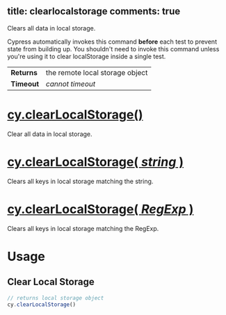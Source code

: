 title: clearlocalstorage
comments: true
---

Clears all data in local storage.

Cypress automatically invokes this command **before** each test to prevent state from building up. You shouldn't need to invoke this command unless you're using it to clear localStorage inside a single test.

| | |
|--- | --- |
| **Returns** | the remote local storage object |
| **Timeout** | *cannot timeout* |

# [cy.clearLocalStorage()](#section-usage)

Clear all data in local storage.

# [cy.clearLocalStorage( *string* )](#section-usage)

Clears all keys in local storage matching the string.

# [cy.clearLocalStorage( *RegExp* )](#section-usage)

Clears all keys in local storage matching the RegExp.

# Usage

## Clear Local Storage

```javascript
// returns local storage object
cy.clearLocalStorage()
```
